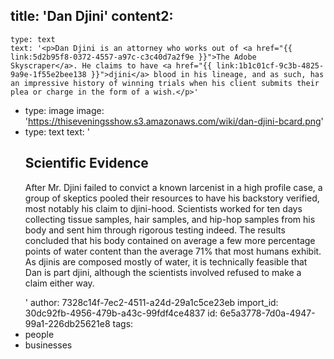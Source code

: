 title: 'Dan Djini'
content2:
  -
    type: text
    text: '<p>Dan Djini is an attorney who works out of <a href="{{ link:5d2b95f8-0372-4557-a97c-c3c40d7a2f9e }}">The Adobe Skyscraper</a>. He claims to have <a href="{{ link:1b1c01cf-9c3b-4825-9a9e-1f55e2bee138 }}">djini</a> blood in his lineage, and as such, has an impressive history of winning trials when his client submits their plea or charge in the form of a wish.</p>'
  -
    type: image
    image: 'https://thiseveningsshow.s3.amazonaws.com/wiki/dan-djini-bcard.png'
  -
    type: text
    text: '<h2>Scientific Evidence</h2><p>After Mr. Djini failed to convict a known larcenist in a high profile case, a group of skeptics pooled their resources to have his backstory verified, most notably his claim to djini-hood. Scientists worked for ten days collecting tissue samples, hair samples, and hip-hop samples from his body and sent him through rigorous testing indeed. The results concluded that his body contained on average a few more percentage points of water content than the average 71% that most humans exhibit. As djinis are composed mostly of water, it is technically feasible that Dan is part djini, although the scientists involved refused to make a claim either way.&nbsp;</p>'
author: 7328c14f-7ec2-4511-a24d-29a1c5ce23eb
import_id: 30dc92fb-4956-479b-a43c-99fdf4ce4837
id: 6e5a3778-7d0a-4947-99a1-226db25621e8
tags:
  - people
  - businesses
